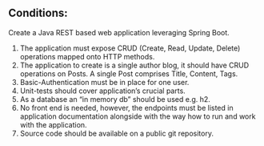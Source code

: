 Conditions:
---
Create a Java REST based web application leveraging Spring Boot. 

1. The application must expose CRUD (Create, Read, Update, Delete) operations mapped onto HTTP methods. 
2. The application to create is a single author blog, it should have CRUD operations on Posts. 
A single Post comprises Title, Content, Tags. 
3. Basic-Authentication must be in place for one user. 
4. Unit-tests should cover application’s crucial parts. 
5. As a database an “in memory db” should be used e.g. h2.
6. No front end is needed, however, the endpoints must be listed in application documentation 
alongside with the way how to run and work with the application.
7. Source code should be available on a public git repository.